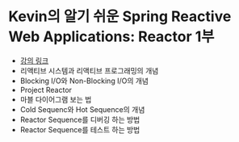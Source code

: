 # Kevin의 알기 쉬운 Spring Reactive Web Applications: Reactor 1부

 - [강의 링크](https://www.inflearn.com/course/spring-reactive-web-application-reactor1%EB%B6%80)
- 리액티브 시스템과 리액티브 프로그래밍의 개념
- Blocking I/O와 Non-Blocking I/O의 개념
- Project Reactor
- 마블 다이어그램 보는 법
- Cold Sequenc와 Hot Sequence의 개념
- Reactor Sequence를 디버깅 하는 방법
- Reactor Sequence를 테스트 하는 방법

